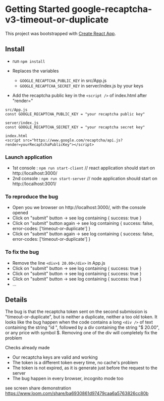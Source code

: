 # Getting Started google-recaptcha-v3-timeout-or-duplicate

This project was bootstrapped with [Create React App](https://github.com/facebook/create-react-app).

## Install

- run `npm install`

- Replaces the variables
  - `GOOGLE_RECAPTCHA_PUBLIC_KEY` in src/App.js
  - `GOOGLE_RECAPTCHA_SECRET_KEY` in server/index.js by your keys
- Add the recaptcha public key in the `<script />` of index.html after "render="

```
src/App.js
const GOOGLE_RECAPTCHA_PUBLIC_KEY = "your recaptcha public key"

server/index.js
const GOOGLE_RECAPTCHA_SECRET_KEY = "your recaptcha secret key"

index.html
<script src="https://www.google.com/recaptcha/api.js?render=yourRecaptchaPublicKey"></script>
```

### Launch application

- 1st console : `npm run start-client` // react application should start on http://localhost:3000/
- 2nd console : `npm run start-server` // node application should start on http://localhost:3001/

### To reproduce the bug

- Open you we browser on http://localhost:3000/, with the console opened
- Click on "submit" button -> see log containing { success: true }
- Click on "submit" button again -> see log containing { success: false, error-codes: ['timeout-or-duplicate'] }
- Click on "submit" button again -> see log containing { success: false, error-codes: ['timeout-or-duplicate'] }

### To fix the bug

- Remove the line `<div>$ 20.00</div>` in App.js
- Click on "submit" button -> see log containing { success: true }
- Click on "submit" button -> see log containing { success: true }
- Click on "submit" button -> see log containing { success: true }
- ...

## Details

The bug is that the recaptcha token sent on the second submission is "timeout-or-duplicate", but is neither a duplicate, neither a too old token.
It looks like the bug happen when the code contains a long `<div />` of text containing the string "id ", followed by a div containing the string "$ 20.00", or any price with symbol $.
Removing one of the div will completely fix the problem

Checks already made

- Our recaptcha keys are valid and working
- The token is a different token every time, no cache's problem
- The token is not expired, as it is generate just before the request to the server
- The bug happen in every browser, incognito mode too

see screen share demonstration https://www.loom.com/share/ba6930861d97479caa6a5763826cc80b
